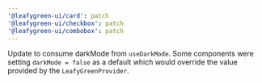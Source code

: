 ```yaml
---
'@leafygreen-ui/card': patch
'@leafygreen-ui/checkbox': patch
'@leafygreen-ui/combobox': patch
---
```


Update to consume darkMode from `useDarkMode`. Some components were setting `darkMode = false` as a default which would override the value provided by the `LeafyGreenProvider`.
